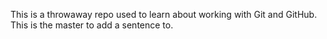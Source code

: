 This is a throwaway repo used to learn about working with Git and GitHub.
This is the master to add a sentence to.
